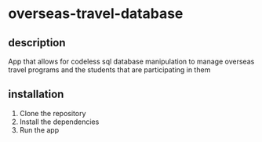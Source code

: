 # overseas-travel-database

## description

App that allows for codeless sql database manipulation to manage overseas travel programs and the students that are participating in them

## installation

1. Clone the repository
2. Install the dependencies
3. Run the app
